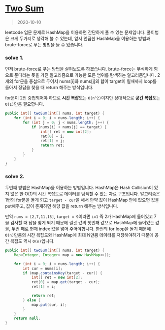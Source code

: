# [Two Sum](https://leetcode.com/problems/two-sum/)

> 2020-10-10

leetcode 입문 문제로 HashMap을 이용하면 간단하게 풀 수 있는 문제입니다. 풀이법은 크게 두가지로 생각해 볼 수 있는데, 앞서 언급한 HashMap을 이용하는 방법과 brute-force로 푸는 방법을 들 수 있습니다.

### solve 1.
먼저 brute-force로 푸는 방법을 살펴보도록 하겠습니다. brute-force는 무식하게 힘으로 푼다라는 뜻을 가진 알고리즘으로 가능한 모든 범위를 탐색하는 알고리즘입니다. 2개의 for문을 중첩으로 두어서 nums[i]와 nums[j]의 합이 target이 될때까지 loop를 돌아서 정답을 찾을 때 return 해주는 방식입니다.

for문이 2번 중첩되어야 하므로 **시간 복잡도**는 `O(n^2)`이지만 상대적으로 **공간 복잡도**는 `O(1)`만큼 필요합니다.
```java
public int[] twoSum(int[] nums, int target) {
    for (int i = 0; i < nums.length; i++) {
        for (int j = 0; j < nums.length; j++) {
            if (nums[i] + nums[j] == target) {
                int[] ret = new int[2];
                ret[0] = i;
                ret[1] = j;
                return ret;
            }
        }
    }
}
```

### solve 2.
두번째 방법은 HashMap을 이용하는 방법입니다. HashMap은 Hash Collision이 있지 않은 한 O(1)의 시간 복잡도로 데이터를 탐색할 수 있는 자료 구조입니다. 알고리즘은 1번의 for문을 돌게 되고 `target - cur`을 해서 만약 값이 HashMap 안에 없으면 값을 put해주고, 값이 존재하면 해당 값을 return 해주는 방식입니다.

만약 `nums = [2,7,11,15]`, `target = 9`이라면 `i=1` 즉 2가 HashMap에 들어있고 7을 검사할 때 답을 찾게 되기 때문에 결괏 값의 첫번째 값으로 HashMap에 들어있는 값을, 두번 째로 현재 index 값을 넣어 주어야합니다.
한번의 for loop을 돌기 때문에 `O(n)`만큼의 시간 복잡도와 HashMap에 최대 N만큼 데이터를 저장해야하기 때문에 공간 복잡도 역시 `O(n)`입니다.
```java
public int[] twoSum(int[] nums, int target) {
    Map<Integer, Integer> map = new HashMap<>();

    for (int i = 0; i < nums.length; i++) {
        int cur = nums[i];
        if (map.containsKey(target - cur)) {
            int[] ret = new int[2];
            ret[0] = map.get(target - cur);
            ret[1] = i;

            return ret;
        } else {
            map.put(cur, i);
        }
    }
    return null;
}
```